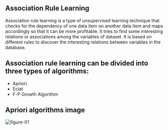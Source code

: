 ## Association Rule Learning
Association rule learning is a type of unsupervised learning technique that checks for the dependency of one data item on another data item and maps accordingly so that it can be more profitable. It tries to find some interesting relations or associations among the variables of dataset. It is based on different rules to discover the interesting relations between variables in the database.

## Association rule learning can be divided into three types of algorithms:
 - Apriori
 - Eclat
 - F-P Growth Algorithm
## Apriori algorithms image
![figure-01](https://github.com/ThisIs-Developer/Python/assets/109382325/05eeecb3-df96-4d44-91b1-d1fabf63aa6d)


